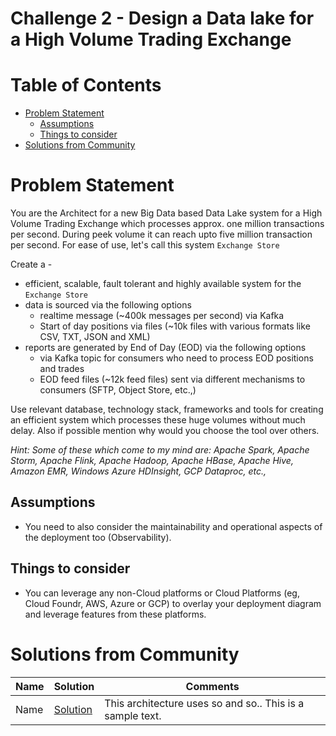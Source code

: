 # Challenge 2 - Design a Data lake for a High Volume Trading Exchange

# Table of Contents
- [Problem Statement](#problem-statement)
    - [Assumptions](#assumptions)
    - [Things to consider](#things-to-consider)
- [Solutions from Community](#solutions-from-community)

# Problem Statement
You are the Architect for a new Big Data based Data Lake system for a High Volume Trading Exchange which processes approx. one million transactions per second. During peek volume it can reach upto five million transaction per second. For ease of use, let's call this system `Exchange Store`

Create a -
- efficient, scalable, fault tolerant and highly available system for the `Exchange Store`
- data is sourced via the following options
    - realtime message (~400k messages per second) via Kafka
    - Start of day positions via files (~10k files with various formats like CSV, TXT, JSON and XML)
- reports are generated by End of Day (EOD) via the following options
    - via Kafka topic for consumers who need to process EOD positions and trades
    - EOD feed files (~12k feed files) sent via different mechanisms to consumers (SFTP, Object Store, etc.,)

Use relevant database, technology stack, frameworks and tools for creating an efficient system which processes these huge volumes without much delay. Also if possible mention why would you choose the tool over others.

_Hint: Some of these which come to my mind are: Apache Spark, Apache Storm, Apache Flink, Apache Hadoop, Apache HBase, Apache Hive, Amazon EMR, Windows Azure HDInsight, GCP Dataproc, etc.,_

## Assumptions
- You need to also consider the maintainability and operational aspects of the deployment too (Observability).
 
## Things to consider
- You can leverage any non-Cloud platforms or Cloud Platforms (eg, Cloud Foundr, AWS, Azure or GCP) to overlay your deployment diagram and leverage features from these platforms.

# Solutions from Community
Name      |   Solution      | Comments 
----      | ----            | ----
Name | [Solution](./Name.md) | This architecture uses so and so.. This is a sample text.